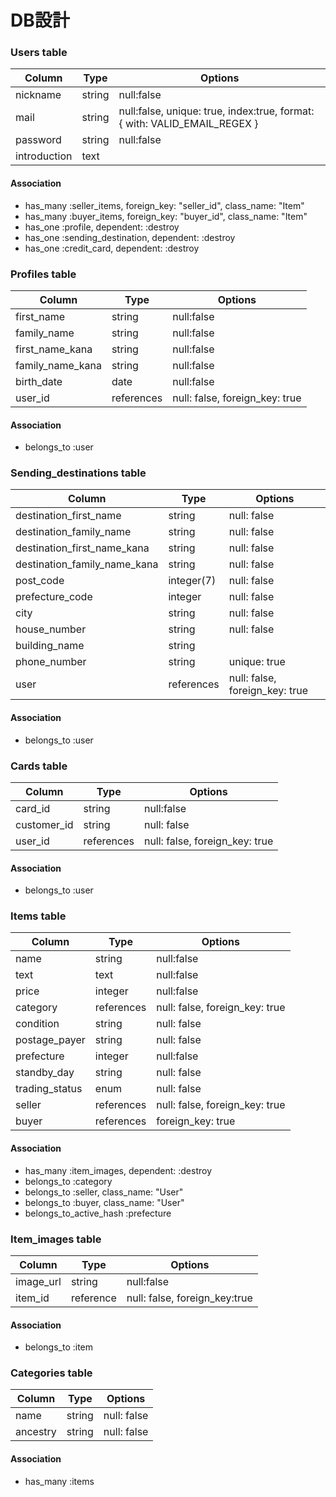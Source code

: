 # DB設計

### Users table
|Column|Type|Options|
|------|----|-------|
|nickname|string|null:false|
|mail|string|null:false, unique: true, index:true,  format: { with: VALID_EMAIL_REGEX }|
|password|string|null:false|
|introduction|text|
#### Association	
- has_many :seller_items, foreign_key: "seller_id", class_name: "Item"
- has_many :buyer_items, foreign_key: "buyer_id", class_name: "Item"
- has_one :profile, dependent: :destroy
- has_one :sending_destination, dependent: :destroy
- has_one :credit_card, dependent: :destroy

### Profiles table
|Column|Type|Options|
|------|----|-------|
|first_name|string|null:false|
|family_name|string|null:false|
|first_name_kana|string|null:false|
|family_name_kana|string|null:false|
|birth_date|date|null:false|
|user_id|references|null: false, foreign_key: true|
#### Association
- belongs_to :user

### Sending_destinations table
|Column|Type|Options|
|------|----|-------|
|destination_first_name|string|null: false|
|destination_family_name|string|null: false|
|destination_first_name_kana|string|null: false|
|destination_family_name_kana|string|null: false|
|post_code|integer(7)|null: false|
|prefecture_code|integer|null: false|
|city|string|null: false|
|house_number|string|null: false|
|building_name|string||
|phone_number|string|unique: true|
|user|references|null: false, foreign_key: true|
#### Association
- belongs_to :user

### Cards table
|Column|Type|Options|
|------|----|-------|
|card_id|string|null:false|
|customer_id|string |null: false|
|user_id|references|null: false, foreign_key: true|
#### Association
- belongs_to :user

### Items table
|Column|Type|Options|
|------|----|-------|
|name|string|null:false|
|text|text|null:false|
|price|integer|null:false|
|category|references|null: false, foreign_key: true|
|condition|string|null: false|
|postage_payer|string|null: false|
|prefecture|integer|null:false|
|standby_day|string|null: false|
|trading_status|enum|null: false|
|seller|references|null: false, foreign_key: true|
|buyer|references|foreign_key: true|
#### Association
- has_many :item_images, dependent: :destroy
- belongs_to :category
- belongs_to :seller, class_name: "User"
- belongs_to :buyer, class_name: "User"
- belongs_to_active_hash :prefecture

### Item_images table
|Column|Type|Options|
|------|----|-------|
|image_url|string|null:false|
|item_id|reference|null: false, foreign_key:true|
#### Association
- belongs_to :item

### Categories table
|Column|Type|Options|
|------|----|-------|
|name|string|null: false|
|ancestry|string|null: false|
#### Association
- has_many :items
